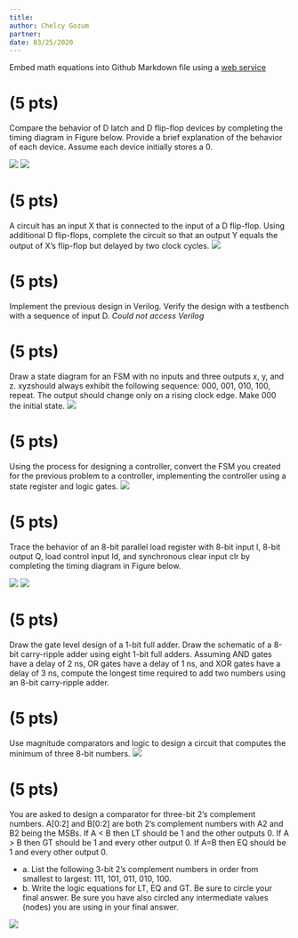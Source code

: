 ```yaml
---
title: 
author: Chelcy Gozum
partner:
date: 03/25/2020
---
```

Embed math equations into Github Markdown file using a [web service](https://www.codecogs.com/latex/eqneditor.php)

# (5 pts)
Compare the behavior of D latch and D flip-flop devices by completing the timing diagram in Figure below. Provide a brief explanation of the behavior of each device. Assume each device initially stores a 0.

![](./figures/problem_1.png)
![](https://github.com/ee260-spring-2020/week-10-chelcyg/blob/master/codes/exam/problem_3/IMG_1587.jpg)

# (5 pts)
A circuit has an input X that is connected to the input of a D flip-flop. Using additional D flip-flops, complete the circuit so that an output Y equals the output of X’s flip-flop but delayed by two clock cycles. 
![](https://github.com/ee260-spring-2020/week-10-chelcyg/blob/master/codes/exam/problem_3/IMG_1588.jpg)

# (5 pts)
Implement the previous design in Verilog. Verify the design with a testbench with a sequence of input D.
*Could not access Verilog*

# (5 pts)
Draw a state diagram for an FSM with no inputs and three outputs x, y, and z. xyzshould always exhibit the following sequence: 000, 001, 010, 100, repeat. The output should change only on a rising clock edge. Make 000 the initial state.
![](https://github.com/ee260-spring-2020/week-10-chelcyg/blob/master/codes/exam/problem_3/IMG_1590.jpg)

# (5 pts)
Using the process for designing a controller, convert the FSM you created for the previous problem to a controller, implementing the controller using a state register and logic gates.
![](https://github.com/ee260-spring-2020/week-10-chelcyg/blob/master/codes/exam/problem_3/IMG_1590.jpg)

# (5 pts)
Trace the behavior of an 8-bit parallel load register with 8-bit input I, 8-bit output Q, load control input ld, and synchronous clear input clr by completing the timing diagram in Figure below. 

![](./figures/problem_6.png)
![](https://github.com/ee260-spring-2020/week-10-chelcyg/blob/master/codes/exam/problem_3/IMG_1591.jpg)
# (5 pts)
Draw the gate level design of a 1-bit full adder. Draw the schematic of a 8-bit carry-ripple adder using eight 1-bit full adders. Assuming AND gates have a delay of 2 ns, OR gates have a delay of 1 ns, and XOR gates have a delay of 3 ns, compute the longest time required to add two numbers using an 8-bit carry-ripple adder.

# (5 pts) 
Use magnitude comparators and logic to design a circuit that computes the minimum of three 8-bit numbers.
![](https://github.com/ee260-spring-2020/week-10-chelcyg/blob/master/codes/exam/problem_3/IMG_1592.jpg)

# (5 pts)
You are asked to design a comparator for three-bit 2’s complement numbers. A[0:2] and B[0:2] are both 2’s complement numbers with A2 and B2 being the MSBs. If A < B then LT should be 1 and the other outputs 0. If A > B then GT should be 1 and every other output 0. If A=B then EQ should be 1 and every other output 0.  

- a.	List the following 3-bit 2’s complement numbers in order from smallest to largest: 111, 101, 011, 010, 100.
- b.	Write the logic equations for LT, EQ and GT. Be sure to circle your final answer. Be sure you have also circled any intermediate values (nodes) you are using in your final answer.

![](./figures/problem_9.png)
